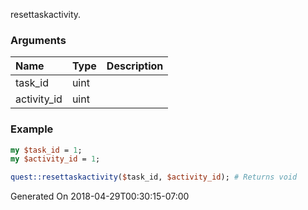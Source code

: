resettaskactivity.
### Arguments
**Name**|**Type**|**Description**
:---|:---|:---
task_id|uint|
activity_id|uint|

### Example

```perl
my $task_id = 1;
my $activity_id = 1;

quest::resettaskactivity($task_id, $activity_id); # Returns void
```


Generated On 2018-04-29T00:30:15-07:00